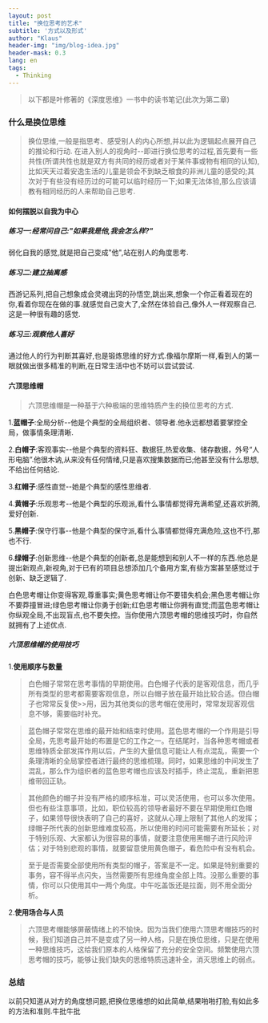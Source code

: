 ```yaml
---
layout: post
title: "换位思考的艺术"
subtitle: '方式以及形式'
author: "Klaus"
header-img: "img/blog-idea.jpg"
header-mask: 0.3
lang: en
tags:
  - Thinking
---
```


>以下都是叶修著的《深度思维》一书中的读书笔记(此次为第二章)

### 什么是换位思维
>换位思维,一般是指思考、感受别人的内心所想,并以此为逻辑起点展开自己的推论和行动.
在进入别人的视角时--即进行换位思考的过程,首先要有一些共性(所谓共性也就是双方有共同的经历或者对于某件事或物有相同的认知),比如天天过着安逸生活的儿童是领会不到缺乏粮食的非洲儿童的感受的;其次对于有些没有经历过的可能可以临时经历一下;如果无法体验,那么应该请教有相同经历的人来帮助自己思考.

#### 如何摆脱以自我为中心

##### 练习一:经常问自己:"如果我是他,我会怎么样?"

弱化自我的感觉,就是把自己变成"他",站在别人的角度思考.

##### 练习二:建立抽离感

西游记系列,把自己想象成会灵魂出窍的孙悟空,跳出来,想象一个你正看着现在的你,看着你现在在做的事.就感觉自己变大了,全然在体验自己,像外人一样观察自己.这是一种很有趣的感觉.

##### 练习三:观察他人喜好

通过他人的行为判断其喜好,也是锻炼思维的好方式.像福尔摩斯一样,看到人的第一眼就做出很多精准的判断,在日常生活中也不妨可以尝试尝试.

#### 六顶思维帽
>六顶思维帽是一种基于六种极端的思维特质产生的换位思考的方式.

1.**蓝帽子**:全局分析--他是个典型的全局组织者、领导者.他永远都想着要掌控全局，做事情条理清晰.

2.**白帽子**:客观事实--他是个典型的资料狂、数据狂,热爱收集、储存数据，外号“人形电脑”.他很木讷,从来没有任何情绪,只是喜欢搜集数据而已;他甚至没有什么思想,不给出任何结论.

3.**红帽子**:感性直觉--她是个典型的感性思维者.

4.**黄帽子**:乐观思考--他是个典型的乐观派,看什么事情都觉得充满希望,还喜欢折腾,爱好创新.

5.**黑帽子**:保守行事--他是个典型的保守派,看什么事情都觉得充满危险,这也不行,那也不行.

6.**绿帽子**:创新思维--他是个典型的创新者,总是能想到和别人不一样的东西.他总是提出新观点,新视角,对于已有的项目总想添加几个备用方案,有些方案甚至感觉过于创新、缺乏逻辑了.

白色思考帽让你变得客观,尊重事实;黄色思考帽让你不要错失机会;黑色思考帽让你不要莽撞冒进;绿色思考帽让你勇于创新;红色思考帽让你拥有直觉;而蓝色思考帽让你纵观全局,不出现盲点,也不要失控。当你使用六顶思考帽的思维技巧时，你自然就拥有了上述优点.

##### 六顶思维帽的使用技巧

1.**使用顺序与数量**
>白色帽子常常在思考事情的早期使用。白色帽子代表的是客观信息，而几乎所有类型的思考都需要客观信息，所以白帽子放在最开始比较合适。但白帽子也常常反复使>>用，因为其他类似的思考帽在使用时，常常发现客观信息不够，需要临时补充。

>蓝色帽子常常在思维的最开始和结束时使用。蓝色思考帽的一个作用是引导全局，先思考最开始的布置是它的工作之一。在结尾时，当各种思考帽或者思维特质全部发挥作用以后，产生的大量信息可能让人有点混乱，需要一个条理清晰的全局掌控者进行最终的思维梳理。同时，如果思维的中间发生了混乱，那么作为组织者的蓝色思考帽也应该及时插手，终止混乱，重新把思维带回正轨。

>其他颜色的帽子并没有严格的顺序标准，可以灵活使用，也可以多次使用。但也有些注意事项，比如，职位较高的领导者最好不要在早期使用红色帽子，如果领导很快表明了自己的喜好，这就从心理上限制了其他人的发挥；绿帽子所代表的创新思维难度较高，所以使用的时间可能需要有所延长；对于特别乐观、大家都认为很容易的事情，就要注意使用黑帽子进行风险评估；对于特别悲观的事情，就要留意使用黄色帽子，看危险中有没有机会。

>至于是否需要全部使用所有类型的帽子，答案是不一定。如果是特别重要的事务，容不得半点闪失，当然需要所有思维角度全部上阵。没那么重要的事情，你可以只使用其中一两个角度。中午吃盖饭还是拉面，则不用全面分析。

2.**使用场合与人员**
>六顶思考帽能够屏蔽情绪上的不愉快。因为当我们使用六顶思考帽技巧的时候，我们知道自己并不是变成了另一种人格，只是在换位思维，只是在使用一种思维技巧，这给我们原本的人格保留了充分的安全空间。频繁使用六顶思考帽的技巧，能够让我们缺失的思维特质迅速补全，消灭思维上的弱点。

### 总结

以前只知道从对方的角度想问题,把换位思维想的如此简单,结果啪啪打脸,有如此多的方法和准则.牛批牛批










